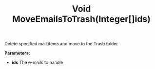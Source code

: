 ﻿---
uid: crmscript_ref_NSEMailAgent_MoveEmailsToTrash
title: Void MoveEmailsToTrash(Integer[]ids)
intellisense: NSEMailAgent.MoveEmailsToTrash
keywords: NSEMailAgent, MoveEmailsToTrash
so.topic: reference
---

Delete specified mail items and move to the Trash folder

**Parameters:**
 - **ids** The e-mails to handle
